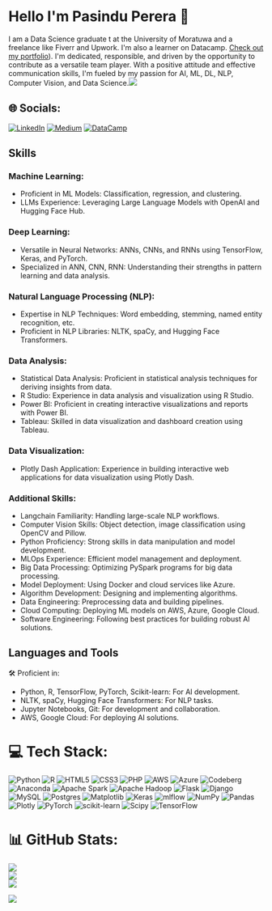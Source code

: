 # Hello I'm Pasindu Perera 👋
I am a Data Science graduate t at the University of Moratuwa and a freelance  like Fiverr and Upwork. I'm also a learner on Datacamp. [Check out my portfolio]( https://pasindusameera.github.io/MY_Portfolio/)). I'm dedicated, responsible, and driven by the opportunity to contribute as a versatile team player. With a positive attitude and effective communication skills, I'm fueled by my passion for AI, ML, DL, NLP, Computer Vision, and Data Science.![](https://komarev.com/ghpvc/?username=Pasindusameera&color=blueviolet&style=flat&label=Profile+Views)
## 🌐 Socials:
[![LinkedIn](https://img.shields.io/badge/LinkedIn-%230077B5.svg?logo=linkedin&logoColor=white)](https://linkedin.com/in/pasindu-perera-430b7b20a)
[![Medium](https://img.shields.io/badge/Medium-12100E?logo=medium&logoColor=white)](https://medium.com/@pasinduperera639)
[![DataCamp](https://img.shields.io/badge/DataCamp-03EF62?style=for-the-badge&logo=datacamp&logoColor=white)](https://www.datacamp.com/portfolio/pasinduperera639)
## Skills
### Machine Learning:
- Proficient in ML Models: Classification, regression, and clustering.
- LLMs Experience: Leveraging Large Language Models with OpenAI and Hugging Face Hub.

### Deep Learning:
- Versatile in Neural Networks: ANNs, CNNs, and RNNs using TensorFlow, Keras, and PyTorch.
- Specialized in ANN, CNN, RNN: Understanding their strengths in pattern learning and data analysis.

### Natural Language Processing (NLP):
- Expertise in NLP Techniques: Word embedding, stemming, named entity recognition, etc.
- Proficient in NLP Libraries: NLTK, spaCy, and Hugging Face Transformers.
### Data Analysis:
- Statistical Data Analysis: Proficient in statistical analysis techniques for deriving insights from data.
- R Studio: Experience in data analysis and visualization using R Studio.
- Power BI: Proficient in creating interactive visualizations and reports with Power BI.
- Tableau: Skilled in data visualization and dashboard creation using Tableau.

### Data Visualization:
- Plotly Dash Application: Experience in building interactive web applications for data visualization using Plotly Dash.
### Additional Skills:
- Langchain Familiarity: Handling large-scale NLP workflows.
- Computer Vision Skills: Object detection, image classification using OpenCV and Pillow.
- Python Proficiency: Strong skills in data manipulation and model development.
- MLOps Experience: Efficient model management and deployment.
- Big Data Processing: Optimizing PySpark programs for big data processing.
- Model Deployment: Using Docker and cloud services like Azure.
- Algorithm Development: Designing and implementing algorithms.
- Data Engineering: Preprocessing data and building pipelines.
- Cloud Computing: Deploying ML models on AWS, Azure, Google Cloud.
- Software Engineering: Following best practices for building robust AI solutions.

## Languages and Tools
🛠️ Proficient in:
- Python, R, TensorFlow, PyTorch, Scikit-learn: For AI development.
- NLTK, spaCy, Hugging Face Transformers: For NLP tasks.
- Jupyter Notebooks, Git: For development and collaboration.
- AWS, Google Cloud: For deploying AI solutions.



# 💻 Tech Stack:
![Python](https://img.shields.io/badge/python-3670A0?style=for-the-badge&logo=python&logoColor=ffdd54) ![R](https://img.shields.io/badge/r-%23276DC3.svg?style=for-the-badge&logo=r&logoColor=white) ![HTML5](https://img.shields.io/badge/html5-%23E34F26.svg?style=for-the-badge&logo=html5&logoColor=white) ![CSS3](https://img.shields.io/badge/css3-%231572B6.svg?style=for-the-badge&logo=css3&logoColor=white) ![PHP](https://img.shields.io/badge/php-%23777BB4.svg?style=for-the-badge&logo=php&logoColor=white) ![AWS](https://img.shields.io/badge/AWS-%23FF9900.svg?style=for-the-badge&logo=amazon-aws&logoColor=white) ![Azure](https://img.shields.io/badge/azure-%230072C6.svg?style=for-the-badge&logo=microsoftazure&logoColor=white) ![Codeberg](https://img.shields.io/badge/Codeberg-2185D0?style=for-the-badge&logo=Codeberg&logoColor=white) ![Anaconda](https://img.shields.io/badge/Anaconda-%2344A833.svg?style=for-the-badge&logo=anaconda&logoColor=white) ![Apache Spark](https://img.shields.io/badge/Apache%20Spark-FDEE21?style=for-the-badge&logo=apachespark&logoColor=black) ![Apache Hadoop](https://img.shields.io/badge/Apache%20Hadoop-66CCFF?style=for-the-badge&logo=apachehadoop&logoColor=black) ![Flask](https://img.shields.io/badge/flask-%23000.svg?style=for-the-badge&logo=flask&logoColor=white) ![Django](https://img.shields.io/badge/django-%23092E20.svg?style=for-the-badge&logo=django&logoColor=white) ![MySQL](https://img.shields.io/badge/mysql-%2300000f.svg?style=for-the-badge&logo=mysql&logoColor=white) ![Postgres](https://img.shields.io/badge/postgres-%23316192.svg?style=for-the-badge&logo=postgresql&logoColor=white) ![Matplotlib](https://img.shields.io/badge/Matplotlib-%23ffffff.svg?style=for-the-badge&logo=Matplotlib&logoColor=black) ![Keras](https://img.shields.io/badge/Keras-%23D00000.svg?style=for-the-badge&logo=Keras&logoColor=white) ![mlflow](https://img.shields.io/badge/mlflow-%23d9ead3.svg?style=for-the-badge&logo=numpy&logoColor=blue) ![NumPy](https://img.shields.io/badge/numpy-%23013243.svg?style=for-the-badge&logo=numpy&logoColor=white) ![Pandas](https://img.shields.io/badge/pandas-%23150458.svg?style=for-the-badge&logo=pandas&logoColor=white) ![Plotly](https://img.shields.io/badge/Plotly-%233F4F75.svg?style=for-the-badge&logo=plotly&logoColor=white) ![PyTorch](https://img.shields.io/badge/PyTorch-%23EE4C2C.svg?style=for-the-badge&logo=PyTorch&logoColor=white) ![scikit-learn](https://img.shields.io/badge/scikit--learn-%23F7931E.svg?style=for-the-badge&logo=scikit-learn&logoColor=white) ![Scipy](https://img.shields.io/badge/SciPy-%230C55A5.svg?style=for-the-badge&logo=scipy&logoColor=%white) ![TensorFlow](https://img.shields.io/badge/TensorFlow-%23FF6F00.svg?style=for-the-badge&logo=TensorFlow&logoColor=white)
# 📊 GitHub Stats:
![](https://github-readme-stats.vercel.app/api?username=Pasindusameera&theme=blueberry&hide_border=true&include_all_commits=true&count_private=false)<br/>
![](https://github-readme-streak-stats.herokuapp.com/?user=Pasindusameera&theme=blueberry&hide_border=true)<br/>
![](https://github-readme-stats.vercel.app/api/top-langs/?username=Pasindusameera&theme=blueberry&hide_border=true&include_all_commits=true&count_private=false&layout=compact)

![](https://komarev.com/ghpvc/?username=Pasindusameera&color=blueviolet&style=flat&label=Profile+Views)



<!-- Proudly created with GPRM ( https://gprm.itsvg.in ) -->
